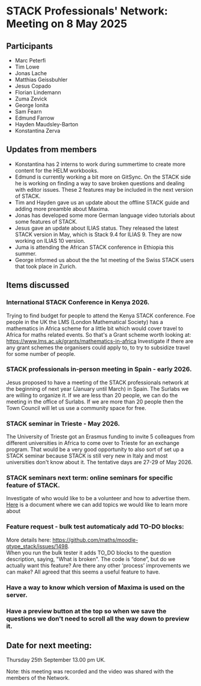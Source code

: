# STACK Professionals' Network: Meeting on 8 May 2025

## Participants
* Marc Peterfi
* Tim Lowe
* Jonas Lache
* Matthias Geissbuhler
* Jesus Copado
* Florian Lindemann
* Zuma Zevick
* George Ionita
* Sam Fearn
* Edmund Farrow
* Hayden Maudsley-Barton
* Konstantina Zerva


## Updates from members
- Konstantina has 2 interns to work during summertime to create more content for the HELM workbooks. 
- Edmund is currently working a bit more on GitSync. On the STACK side he is working on finding a way to save broken questions and dealing with editor issues. These 2 features may be included in the next version of STACK. 
- Tim and Hayden gave us an update about the offline STACK guide and adding more preamble about Maxima.
- Jonas has developed some more German language video tutorials about some features of STACK. 
- Jesus gave an update about ILIAS status. They released the latest STACK version in May, which is Stack 9.4 for ILIAS 9. They are now working on ILIAS 10 version.
- Juma is attending the African STACK conference in Ethiopia this summer. 
- George informed us about the the 1st meeting of the Swiss STACK users that took place in Zurich. 



## Items discussed

### International STACK Conference in Kenya 2026.
Trying to find budget for people to attend the Kenya STACK conference. 
Foe people in the UK the LMS (London Mathematical Society) has a mathematics in Africa scheme for a little bit which would cover travel to Africa for maths related events. So that's a Grant scheme worth looking at: <https://www.lms.ac.uk/grants/mathematics-in-africa>
Investigate if there are any grant schemes the organisers could apply to, to try to subsidize travel for some number of people.


### STACK professionals in-person meeting in Spain - early 2026.
Jesus proposed to have a meeting of the STACK professionals network at the beginning of next year (January until March) in Spain. The Surlabs we are willing to organize it. If we are less than 20 people, we can do the meeting in the office of Surlabs. If we are more than 20 people then the Town Council will let us use a community space for free.

### STACK seminar in Trieste - May 2026.
The University of Trieste got an Erasmus funding to invite 5 colleagues from different universities in Africa to come over to Trieste for an exchange program. That would be a very good opportunity to also sort of set up a STACK seminar because STACK is still very new in Italy and most universities don't know about it. The tentative days are 27-29 of May 2026. 

### STACK seminars next term: online seminars for specific feature of STACK.
Investigate of who would like to be a volunteer and how to advertise them. [Here](https://docs.google.com/document/d/1phxivZCgWkjt-wEPYTZ2xbdQSMcmw7okzeOOlA8gkAs/edit?tab=t.0) is a document where we can add topics we would like to learn more about 


### Feature request - bulk test automaticaly add TO-DO blocks: 
More details here: <https://github.com/maths/moodle-qtype_stack/issues/1498>.  
When you run the bulk tester it adds TO_DO blocks to the question description, saying, "What is broken". The code is “done”, but do we actually want this feature? Are there any other ‘process’ improvements we can make? All agreed that this seems a useful feature to have. 

### Have a way to know which version of Maxima is used on the server.

### Have a preview button at the top so when we save the questions we don't need to scroll all the way down to preview it. 


## Date for next meeting:
Thursday 25th September 13.00 pm UK.


Note: this meeting was recorded and the video was shared with the members of the Network. 